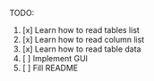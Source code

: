TODO:
1. [x] Learn how to read tables list
2. [x] Learn how to read column list
3. [x] Learn how to read table data
4. [ ] Implement GUI
5. [ ] Fill README